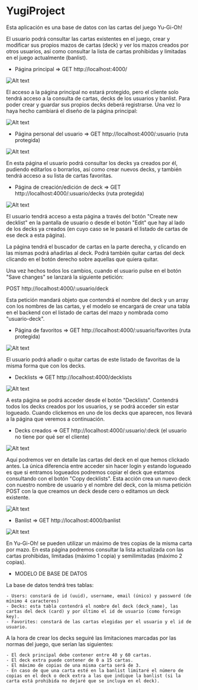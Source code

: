 # YugiProject

Esta aplicación es una base de datos con las cartas del juego Yu-Gi-Oh!

El usuario podrá consultar las cartas existentes en el juego, crear y modificar sus propios mazos de cartas (deck) y ver los mazos creados por otros usuarios, así como consultar la lista de cartas prohibidas y limitadas en el juego actualmente (banlist). 

- Página principal => GET http://localhost:4000/

![Alt text](<Preview/Main (Unprotected).png>)


El acceso a la página principal no estará protegido, pero el cliente solo tendrá acceso a la consulta de cartas, decks de los usuarios y banlist. Para poder crear y guardar sus propios decks deberá registrarse. Una vez lo haya hecho cambiará el diseño de la página principal:

![Alt text](<Preview/Main (Protected).png>)


- Página personal del usuario => GET http://localhost:4000/:usuario (ruta protegida)

![Alt text](Preview/User.png)

En esta página el usuario podrá consultar los decks ya creados por él, pudiendo editarlos o borrarlos, así como crear nuevos decks, y también tendrá acceso a su lista de cartas favoritas.


- Página de creación/edición de deck => GET http://localhost:4000/:usuario/decks (ruta protegida)

![Alt text](<Preview/Deck (User).png>)

El usuario tendrá acceso a esta página a través del botón "Create new decklist" en la pantalla de usuario o desde el botón "Edit" que hay al lado de los decks ya creados (en cuyo caso se le pasará el listado de cartas de ese deck a esta página).

La página tendrá el buscador de cartas en la parte derecha, y clicando en las mismas podrá añadirlas al deck. Podrá también quitar cartas del deck clicando en el botón derecho sobre aquellas que quiera quitar.

Una vez hechos todos los cambios, cuando el usuario pulse en el botón "Save changes" se lanzará la siguiente petición:

POST http://localhost:4000/:usuario/deck

Esta petición mandará objeto que contendrá el nombre del deck y un array con los nombres de las cartas, y el modelo se encargará de crear una tabla en el backend con el listado de cartas del mazo y nombrada como "usuario-deck".


- Página de favoritos => GET http://localhost:4000/:usuario/favorites (ruta protegida)

![Alt text](Preview/Favorites.png)

El usuario podrá añadir o quitar cartas de este listado de favoritas de la misma forma que con los decks.


- Decklists => GET http://localhost:4000/decklists

![Alt text](Preview/Decklists.png)

A esta página se podrá acceder desde el botón "Decklists". Contendrá todos los decks creados por los usuarios, y se podrá acceder sin estar logueado. Cuando clickemos en uno de los decks que aparecen, nos llevará a la página que veremos a continuación.


- Decks creados => GET http://localhost:4000/:usuario/:deck (el usuario no tiene por qué ser el cliente)

![Alt text](<Preview/Deck (Other users - unprotected).png>)

Aquí podremos ver en detalle las cartas del deck en el que hemos clickado antes. La única diferencia entre acceder sin hacer login y estando logueado es que si entramos logueados podremos copiar el deck que estamos consultando con el botón "Copy decklists". Esta acción crea un nuevo deck con nuestro nombre de usuario y el nombre del deck, con la misma petición POST con la que creamos un deck desde cero o editamos un deck existente.

![Alt text](<Preview/Deck (Other users - protected).png>)


- Banlist => GET http://localhost:4000/banlist

![Alt text](Preview/Banlist.png)

En Yu-Gi-Oh! se pueden utilizar un máximo de tres copias de la misma carta por mazo. En esta página podremos consultar la lista actualizada con las cartas prohibidas, limitadas (máximo 1 copia) y semilimitadas (máximo 2 copias).


- MODELO DE BASE DE DATOS

La base de datos tendrá tres tablas:

    - Users: constará de id (uuid), username, email (único) y password (de mínimo 4 caracteres)
    - Decks: esta tabla contendrá el nombre del deck (deck_name), las cartas del deck (card) y por último el id de usuario (como foreign key).
    - Favorites: constará de las cartas elegidas por el usuario y el id de usuario.

A la hora de crear los decks seguiré las limitaciones marcadas por las normas del juego, que serían las siguientes:

    - El deck principal debe contener entre 40 y 60 cartas.
    - El deck extra puede contener de 0 a 15 cartas.
    - El máximo de copias de una misma carta será de 3.
    - En caso de que una carta esté en la banlist limitaré el número de copias en el deck o deck extra a las que indique la banlist (si la carta está prohibida no dejaré que se incluya en el deck).






